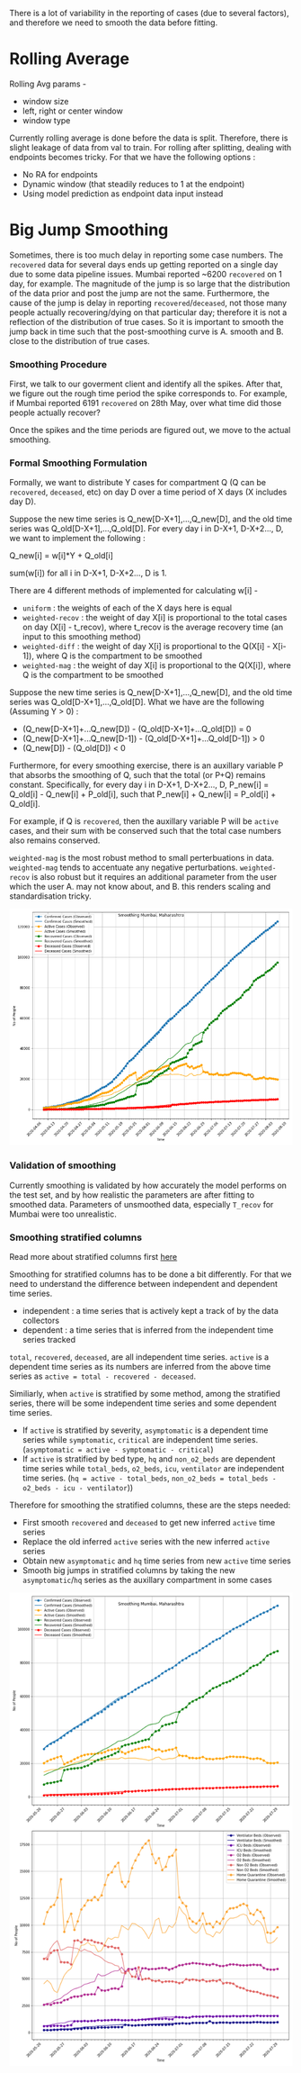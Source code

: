 There is a lot of variability in the reporting of cases (due to several factors), and therefore we need to smooth the data before fitting.

# Rolling Average

Rolling Avg params - 
- window size
- left, right or center window
- window type

Currently rolling average is done before the data is split. Therefore, there is slight leakage of data from val to train. For rolling after splitting, dealing with endpoints becomes tricky. For that we have the following options : 
- No RA for endpoints
- Dynamic window (that steadily reduces to 1 at the endpoint)
- Using model prediction as endpoint data input instead

# Big Jump Smoothing

Sometimes, there is too much delay in reporting some case numbers. The `recovered` data for several days ends up getting reported on a single day due to some data pipeline issues. Mumbai reported ~6200 `recovered` on 1 day, for example. The magnitude of the jump is so large that the distribution of the data prior and post the jump are not the same. Furthermore, the cause of the jump is delay in reporting `recovered`/`deceased`, not those many people actually recovering/dying on that particular day; therefore it is not a reflection of the distribution of true cases. So it is important to smooth the jump back in time such that the post-smoothing curve is A. smooth and B. close to the distribution of true cases. 

### Smoothing Procedure

First, we talk to our goverment client and identify all the spikes. After that, we figure out the rough time period the spike corresponds to. For example, if Mumbai reported 6191 `recovered` on 28th May, over what time did those people actually recover?

Once the spikes and the time periods are figured out, we move to the actual smoothing. 

### Formal Smoothing Formulation

Formally, we want to distribute Y cases for compartment Q (Q can be `recovered`, `deceased`, etc) on day D over a time period of X days (X includes day D).

Suppose the new time series is Q_new\[D-X+1\],...,Q_new\[D\], and the old time series was Q_old\[D-X+1\],...,Q_old\[D\]. For every day i in D-X+1, D-X+2..., D, we want to implement the following :

Q_new\[i\] = w\[i\]*Y + Q_old\[i\]

sum(w\[i\]) for all i in D-X+1, D-X+2..., D is 1.

 There are 4 different methods of implemented for calculating w\[i\] - 
- `uniform` : the weights of each of the X days here is equal
- `weighted-recov` : the weight of day X\[i\] is proportional to the total cases on day (X\[i\] - t_recov), where t_recov is the average recovery time (an input to this smoothing method)
- `weighted-diff` : the weight of day X\[i\] is proportional to the Q(X\[i\] - X\[i-1\]), where Q is the compartment to be smoothed
- `weighted-mag` : the weight of day X\[i\] is proportional to the Q(X\[i\]), where Q is the compartment to be smoothed

Suppose the new time series is Q_new\[D-X+1\],...,Q_new\[D\], and the old time series was Q_old\[D-X+1\],...,Q_old\[D\]. What we have are the following (Assuming Y > 0) : 
- (Q_new\[D-X+1\]+...Q_new\[D\]) - (Q_old\[D-X+1\]+...Q_old\[D\]) = 0
- (Q_new\[D-X+1\]+...Q_new\[D-1\]) - (Q_old\[D-X+1\]+...Q_old\[D-1\]) > 0
- (Q_new\[D\]) - (Q_old\[D\]) < 0

Furthermore, for every smoothing exercise, there is an auxillary variable P that absorbs the smoothing of Q, such that the total (or P+Q) remains constant. Specifically, for every day i in D-X+1, D-X+2..., D, P_new\[i\] = Q_old\[i\] - Q_new\[i\] + P_old\[i\], such that P_new\[i\] + Q_new\[i\] = P_old\[i\] + Q_old\[i\]. 

For example, if Q is `recovered`, then the auxillary variable P will be `active` cases, and their sum with be conserved such that the total case numbers also remains conserved.

`weighted-mag` is the most robust method to small perterbuations in data. `weighted-mag` tends to accentuate any negative perturbations. `weighted-recov` is also robust but it requires an additional parameter from the user which the user A. may not know about, and B. this renders scaling and standardisation tricky.

![smoothing example](figures/smoothing.png)

### Validation of smoothing

Currently smoothing is validated by how accurately the model performs on the test set, and by how realistic the parameters are after fitting to smoothed data. Parameters of unsmoothed data, especially `T_recov` for Mumbai were too unrealistic.

### Smoothing stratified columns

Read more about stratified columns first [here](data.md)

Smoothing for stratified columns has to be done a bit differently. For that we need to understand the difference between independent and dependent time series.

- independent : a time series that is actively kept a track of by the data collectors
- dependent : a time series that is inferred from the independent time series tracked

`total`, `recovered`, `deceased`, are all independent time series. `active` is a dependent time series as its numbers are inferred from the above time series as `active = total - recovered - deceased`. 

Similiarly, when `active` is stratified by some method, among the stratified series, there will be some independent time series and some dependent time series.

- If `active` is stratified by severity, `asymptomatic` is a dependent time series while `symptomatic`, `critical` are 
independent time series. (`asymptomatic = active - symptomatic - critical`)
- If `active` is stratified by bed type, `hq` and `non_o2_beds` are dependent time series while `total_beds`, `o2_beds`, `icu`, `ventilator` are independent time series. (`hq = active - total_beds`, `non_o2_beds = total_beds - o2_beds - icu - ventilator`))

Therefore for smoothing the stratified columns, these are the steps needed:
- First smooth `recovered` and `deceased` to get new inferred `active` time series
- Replace the old inferred `active` series with the new inferred `active` series
- Obtain new `asymptomatic` and `hq` time series from new `active` time series
- Smooth big jumps in stratified columns by taking the new `asymptomatic`/`hq` series as the auxillary compartment in some cases

![stratified smoothing example](figures/smoothing-strat.png)